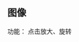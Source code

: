 ## 图像

功能： 点击放大、旋转

<br />

<n-space>
  <n-image
    width="100"
    src="https://cn.sli.dev/logo.svg"
  />
  <n-image
    width="100"
    src="https://gw.alipayobjects.com/zos/antfincdn/aPkFc8Sj7n/method-draw-image.svg"
  />
</n-space>

